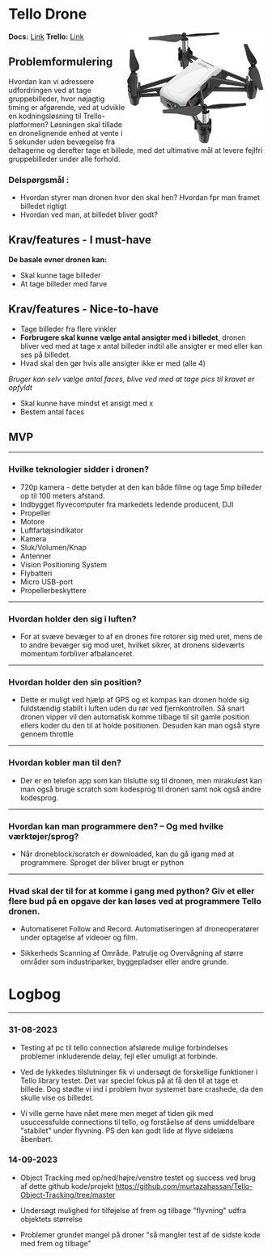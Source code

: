 # Tello Drone
<img src="https://github.com/R3tr0Exodus/Tello-Drone-Pro/blob/main/Readme_files/Tello_Drone.jpg" width="270" height="220" img align="right"/>

**Docs:**
[Link](https://docs.google.com/document/d/1Cpf_0VRekULcgdIa_9v82oh_nze8ZdOngG8VMyCbRRI/edit?usp=sharing)
**Trello:**
[Link](https://trello.com/b/wWMjh3nS)

## Problemformulering

 Hvordan kan vi adressere udfordringen ved at tage gruppebilleder, hvor nøjagtig timing er afgørende, ved at udvikle en kodningsløsning til Trello-platformen? Løsningen skal tillade en dronelignende enhed at vente i 5 sekunder uden bevægelse fra deltagerne og derefter tage et billede, med det ultimative mål at levere fejlfri gruppebilleder under alle forhold.

### Delspørgsmål : 
* Hvordan styrer man dronen hvor den skal hen? Hvordan fpr man framet billedet rigtigt 
* Hvordan ved man, at billedet bliver godt?

## Krav/features - I must-have

**De basale evner dronen kan:**
* Skal kunne tage billeder 
* At tage billeder med farve

## Krav/features - Nice-to-have
* Tage billeder fra flere vinkler 
* **Forbrugere skal kunne vælge antal ansigter med i billedet**, dronen bliver ved med at tage x antal billeder indtil alle ansigter er med eller kan ses på billedet.
* Hvad skal den gør hvis alle ansigter ikke er med (alle 4)

_Bruger kan selv vælge antal faces, blive ved med at tage pics til kravet er opfyldt_
  
* Skal kunne have mindst et ansigt med x
* Bestem antal faces

## MVP
---
### Hvilke teknologier sidder i dronen?
* 720p kamera - dette betyder at den kan både filme og tage 5mp billeder op til 100 meters afstand.
* Indbygget flyvecomputer fra markedets ledende producent, DJI
* Propeller
* Motore
* Luftfartøjsindikator
* Kamera
* Sluk/Volumen/Knap
* Antenner
* Vision Positioning System
* Flybatteri
* Micro USB-port
* Propellerbeskyttere

---
### Hvordan holder den sig i luften?
- For at svæve bevæger to af en drones fire rotorer sig med uret, mens de to andre bevæger sig mod uret, hvilket sikrer, at dronens sideværts momentum forbliver afbalanceret.

---
### Hvordan holder den sin position?
- Dette er muligt ved hjælp af GPS og et kompas kan dronen holde sig fuldstændig stabilt i luften uden du rør ved fjernkontrollen. Så snart dronen vipper vil den automatisk komme tilbage til sit gamle position ellers koder du den til at holde positionen. Desuden kan man også styre gennem throttle

---
### Hvordan kobler man til den?
- Der er en telefon app som kan tilslutte sig til dronen, men mirakuløst kan man også bruge scratch som kodesprog til dronen samt nok også andre kodesprog.

---
### Hvordan kan man programmere den? – Og med hvilke værktøjer/sprog?
- Når droneblock/scratch er downloaded, kan du gå igang med at programmere. Sproget der bliver brugt er python

---
### Hvad skal der til for at komme i gang med python? Giv et eller flere bud på en opgave der kan løses ved at programmere Tello dronen.
- Automatiseret Follow and Record. Automatiseringen af droneoperatører under optagelse af videoer og film.

- Sikkerheds Scanning af Område. Patrulje og Overvågning af større områder som industriparker, byggepladser eller andre grunde.



# Logbog

---

### 31-08-2023
- Testing af pc til tello connection afslørede mulige forbindelses problemer inkluderende delay, fejl eller umuligt at forbinde.
  
- Ved de lykkedes tilslutninger fik vi undersøgt de forskellige funktioner i Tello library testet. Det var speciel fokus på at få den til at tage et billede. Dog stødte vi ind i problem hvor systemet bare crashede, da den skulle vise os billedet. 

- Vi ville gerne have nået mere men meget af tiden gik med usuccessfulde connections til tello, og forståelse af dens umiddelbare "stabilet" under flyvning. PS den kan godt lide at flyve sidelæns åbenbart.

### 14-09-2023
- Object Tracking med op/ned/højre/venstre testet og success ved brug af dette github kode/projekt https://github.com/murtazahassan/Tello-Object-Tracking/tree/master
  
- Undersøgt mulighed for tilføjelse af frem og tilbage "flyvning" udfra objektets størrelse
  
- Problemer grundet mangel på droner "så mangler test af de sidste kode med frem og tilbage"
